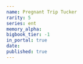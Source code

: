 ```yaml
---
name: Pregnant Trip Tucker
rarity: 5
series: ent
memory_alpha:
bigbook_tier: -1
in_portal: true
date:
published: true
---
```



